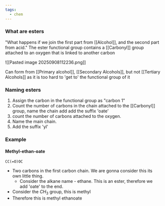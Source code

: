 ```yaml
---
tags:
  - chem
---
```

### What are esters
"What happens if we join the first part from [[Alcohol]], and the second part from acid."
The ester functional group contains a [[Carbonyl]] group attached to an oxygen that is linked to another carbon

![[Pasted image 20250908112236.png]]

Can form from [[Primary alcohol]], [[Secondary Alcohols]], but not [[Tertiary Alcohols]] as it is too hard to 'get to' the functional group of it
### Naming esters
1. Assign the carbon in the functional group as "carbon 1"
2. Count the number of carbons in the chain attached to the [[Carbonyl]] group, name the chain add add the suffix 'oate'
3. count the number of carbons attached to the oxygen.
4. Name the main chain.
5. Add the suffix 'yl'

### Example
#### Methyl-ethan-oate
```smiles
CC(=O)OC
```
- Two carbons in the first carbon chain. We are gonna consider this its own little thing.
	- Consider the alkane name - ethane. This is an ester, therefore we add 'oate' to the end.
-  Consider the $CH_3$ group, this is methyl
- Therefore this is methyl ethanoate









